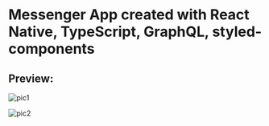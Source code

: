 # Messenger App created with React Native, TypeScript, GraphQL, styled-components

## Preview:

![pic1](https://user-images.githubusercontent.com/29462078/147736053-ea04e6ae-5577-47ed-9af7-ba657d9bbc07.png)

![pic2](https://user-images.githubusercontent.com/29462078/147736065-e6bb6765-0eb9-4f3d-b11a-183c7a6c167e.png)
